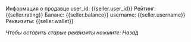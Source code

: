 Информация о продавце
user_id: {{seller.user_id}}
Рейтинг: {{seller.rating}}
Баланс: {{seller.balance}}
username: {{seller.username}}
Реквизиты: {{seller.wallet}}

*Чтобы оставить старые реквизиты нажмите: Назад*